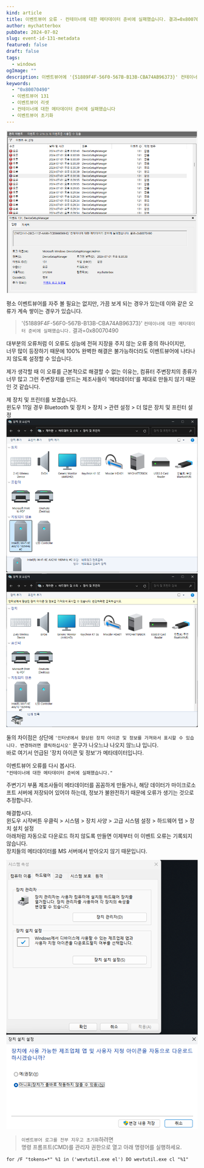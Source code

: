 ```yaml
---
kind: article
title: 이벤트뷰어 오류 - 컨테이너에 대한 메타데이터 준비에 실패했습니다. 결과=0x80070490
author: mychatterbox
pubDate: 2024-07-02
slug: event-id-131-metadata
featured: false
draft: false
tags:
  - windows
ogImage: ""
description: 이벤트뷰어에 '{51889F4F-56F0-567B-B13B-CBA74AB96373}' 컨테이너에 대한 메타데이터 준비에 실패했습니다. <br> 이런 오류가 나오지 않도록 설정하는 방법을 설명입니다.
keywords:
  - "0x80070490"
  - 이벤트뷰어 131
  - 이벤트뷰어 리셋
  - 컨테이너에 대한 메타데이터 준비에 실패했습니다
  - 이벤트뷰어 초기화
---
```

![](../../assets/blog-images/2024/event-id-131-metadata_1.png)

평소 이벤트뷰어를 자주 볼 필요는 없지만, 가끔 보게 되는 경우가 있는데 이와 같은 오류가 계속 쌓이는 경우가 있습니다.  

>'{51889F4F-56F0-567B-B13B-CBA74AB96373}' `컨테이너에 대한 메타데이터 준비에 실패했습니다.` 결과=0x80070490  

대부분의 오류처럼 이 오류도 성능에 전혀 지장을 주지 않는 오류 중의 하나이지만,  
너무 많이 등장하기 때문에 100% 완벽한 해결은 불가능하더라도 이벤트뷰어에 나타나지 않도록 설정할 수 있습니다.

제가 생각할 때 이 오류를 근본적으로 해결할 수 없는 이유는, 컴퓨터 주변장치의 종류가 너무 많고 그런 주변장치를 만드는 제조사들이 '메타데이터'를 제대로 만들지 않기 때문인 것 같습니다.  

제 장치 및 프린터를 보겠습니다.  
윈도우 11일 경우 Bluetooth 및 장치 > 장치 > 관련 설정 > 더 많은 장치 및 프린터 설정
![](../../assets/blog-images/2024/event-id-131-metadata_2.png)
![](../../assets/blog-images/2024/event-id-131-metadata_3.png)

둘의 차이점은 상단에 `'인터넷에서 향상된 장치 아이콘 및 정보를 가져와서 표시할 수 있습니다. 변경하려면 클릭하십시오'` 문구가 나오느냐 나오지 않느냐 입니다.  
바로 여기서 언급된 '장치 아이콘 및 정보'가 메타데이터입니다.  

이벤트뷰어 오류를 다시 봅시다.  
`"컨테이너에 대한 메타데이터 준비에 실패했습니다."`

주변기기 부품 제조사들이 메타데이터를 꼼꼼하게 만들거나, 해당 데이터가 마이크로소프트 서버에 저장되어 있어야 하는데, 정보가 불완전하기 때문에 오류가 생기는 것으로 추정합니다.

해결합시다.  
윈도우 시작버튼 우클릭 > 시스템 > 장치 사양 > 고급 시스템 설정 > 하드웨어 탭 > 장치 설치 설정  
아래처럼 자동으로 다운로드 하지 않도록 만들면 이제부터 이 이벤트 오류는 기록되지 않습니다.  
장치들의 메타데이터를 MS 서버에서 받아오지 않기 때문입니다.  

![](../../assets/blog-images/2024/event-id-131-metadata_4.png)


>`이벤트뷰어 로그를 전부 지우고 초기화`하려면  
명령 프롬프트(CMD)를 관리자 권한으로 열고 아래 명령어를 실행하세요.  

```
for /F "tokens=*" %1 in ('wevtutil.exe el') DO wevtutil.exe cl "%1"
```
